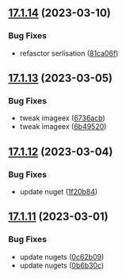 ## [17.1.14](https://github.com/phandcock/GrampsView/compare/v17.1.13...v17.1.14) (2023-03-10)


### Bug Fixes

* refasctor serlisation ([81ca06f](https://github.com/phandcock/GrampsView/commit/81ca06fe387d0105ba516ce76603f55e9c3df91c))



## [17.1.13](https://github.com/phandcock/GrampsView/compare/v17.1.12...v17.1.13) (2023-03-05)


### Bug Fixes

* tweak imageex ([6736acb](https://github.com/phandcock/GrampsView/commit/6736acb6b41f17f4bf8c67821af3dd2e9f634f9c))
* tweak imageex ([6b49520](https://github.com/phandcock/GrampsView/commit/6b4952051d6543b7c79937f4935dc47bcc749ca0))



## [17.1.12](https://github.com/phandcock/GrampsView/compare/v17.1.11...v17.1.12) (2023-03-04)


### Bug Fixes

* update nuget ([1f20b84](https://github.com/phandcock/GrampsView/commit/1f20b841f1f6646e0fe4501c714e99276366fecf))



## [17.1.11](https://github.com/phandcock/GrampsView/compare/v17.1.10...v17.1.11) (2023-03-01)


### Bug Fixes

* update nugets ([0c62b09](https://github.com/phandcock/GrampsView/commit/0c62b0994981dc36f32cd0dbd2e53402274d5775))
* update nugets ([0b6b30c](https://github.com/phandcock/GrampsView/commit/0b6b30c215839a72b936bc7f0ff415e544a085e5))




